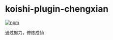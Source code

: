 # koishi-plugin-chengxian

[![npm](https://img.shields.io/npm/v/koishi-plugin-chengxian?style=flat-square)](https://www.npmjs.com/package/koishi-plugin-chengxian)

通过努力，修炼成仙
